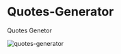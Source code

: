# Quotes-Generator
Quotes Genetor


![quotes-generator](https://user-images.githubusercontent.com/102773606/204661357-08599249-acdf-443c-bb30-29b099dcfc65.png)
